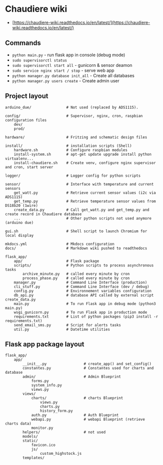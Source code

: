 # Chaudiere wiki

* [https://chaudiere-wiki.readthedocs.io/en/latest/](https://chaudiere-wiki.readthedocs.io/en/latest/)

## Commands

* `python main.py` - run flask app in console (debug mode)
* `sudo supervisorctl status`
* `sudo supervisorctl start all` - gunicorn & sensor deamon
* `sudo service nginx start / stop` - serve web app
* `python manager.py database init_all` - Create all databases
* `python manager.py users create` - Create admin user

## Project layout

	arduino_due/    			# Not used (replaced by ADS1115).
	
	config/						# Supervisor, nginx, cron, raspbian configuration files
		dev/
		prod/  			
	
	hardware/					# Fritzing and schematic design files
	
	install/					# installation scripts (Shell)
		hardware.sh				# Configure raspbian modules
		install-system.sh		# apt-get update upgrade install python virtualenv...
		install-chaudiere.sh	# Create venv, configure nginx supervisor and cron, start server
	
	logger/						# Logger config for python scripts
	
	sensor/						# Interface with temperature and current sensors
		get_watt.py				# Retrieve current sensor values (i2c via ADS1115)
		get_temp.py				# Retrieve temperature sensor values from DS18b20 (1wire)
		create_data.py			# Call get_watt.py and get_temp.py and create record in Chaudiere database
		...						# Other python scripts not used anymore (arduino due)
	
	gui.sh						# Shell script to launch Chromium for local display
	
	mkdocs.yml					# Mkdocs configuration
	docs/						# Markdown wiki pushed to readthedocs

	flask_app/					
		app/					# Flask package
		scripts/				# Python scripts to process asynchronous tasks
			archive_minute.py	# called every minute by cron
			process_phase.py	# called every minute by cron
		manager.py				# Command Line Interface (production)
		cli_stuff.py			# Command Line Interface (dev / debug)
		config.py				# Environnement variables configuration
		db_api.py				# database API called by external script create_data.py
		main.py					# To run Flask app in debug mode (python3 main.py)
		wsgi_gunicorn.py		# To run Flask app in production mode
		requirements.txt		# List of python packages (pip3 install -r requirements.txt) 
		send_email_sms.py		# Script for alerts tasks
		util.py					# Datetime utilities

## Flask app package layout

	flask_app/					
		app/					
			__init__.py					# create_app() and set_config()
			constantes.py				# Constantes used for charts and database
			admin/						# Admin Blueprint
				forms.py
				system_info.py
				views.py
			views/						
				charts/					# charts Blueprint
					views.py
					charts.py
					history_form.py
				auth.py					# Auth Blueprint
				webapi.py				# webapi Blueprint (retrieve charts data)
				monitor.py
			helpers/					# not used
			models/
			static/
				favicon.ico
				js/
					custom_highstock.js
			templates/
	
	
	

	
